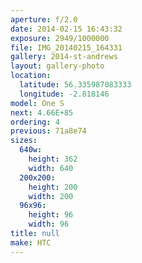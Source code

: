 ```yaml
---
aperture: f/2.0
date: 2014-02-15 16:43:32
exposure: 2949/1000000
file: IMG_20140215_164331
gallery: 2014-st-andrews
layout: gallery-photo
location:
  latitude: 56.335987083333
  longitude: -2.818146
model: One S
next: 4.66E+85
ordering: 4
previous: 71a8e74
sizes:
  640w:
    height: 362
    width: 640
  200x200:
    height: 200
    width: 200
  96x96:
    height: 96
    width: 96
title: null
make: HTC
---
```

